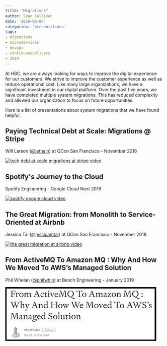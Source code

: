 ```yaml
---
title: "Migrations"
author: Sean Sullivan
date: '2019-06-06'
categories: 'presentations'
tags:
- migrations
- microservices
- devops
- continuousdelivery
- 2019
---
```


At HBC, we are always looking for ways to improve the digital experience for our customers. We strive to improve the customer experience as well as reduce operational cost. Like many large organizations, we have a significant investment in our digital platform. Over the past five years, we have completed multiple system migrations. This has reduced complexity and allowed our organization to focus on future opportunities.

Here is a list of presentations about system migrations that we have found helpful.

## Paying Technical Debt at Scale: Migrations @ Stripe
Will Larson ([@lethain](https://twitter.com/lethain)) at QCon San Francisco - November 2018

[![tech debt at scale migrations at stripe video](https://img.youtube.com/vi/OFjvJmS_uDo/0.jpg)](https://www.youtube.com/watch?v=OFjvJmS_uDo "Paying Technical Debt at Scale: Migrations @ Stripe")

## Spotify's Journey to the Cloud
Spotify Engineering - Google Cloud Next 2018

[![spotify google cloud video](https://img.youtube.com/vi/5aBORQim-KM/0.jpg)](https://www.youtube.com/watch?v=5aBORQim-KM "Spotify's Journey to the Cloud")

## The Great Migration: from Monolith to Service-Oriented at Airbnb
Jessica Tai ([@jessicamtai](https://twitter.com/jessicamtai)) at QCon San Francisco - November 2018

[![the great migration at airbnb video](https://img.youtube.com/vi/Cy0EoQbS6RY/0.jpg)](https://www.youtube.com/watch?v=Cy0EoQbS6RY "The Great Migration at Airbnb")

## From ActiveMQ To Amazon MQ : Why And How We Moved To AWS’s Managed Solution
Phil Whelan ([@philwhln](https://twitter.com/philwhln)) at Bench Engineering - January 2019

[![bench-engineering-blog](./assets/images/migrations-2019/bench-activemq-aws-migration-480.png)](https://medium.com/bench-engineering/from-activemq-to-amazon-mq-why-and-how-we-moved-to-awss-managed-solution-afeba3ea7e23 "Bench Engineering: From ActiveMQ To Amazon MQ")
